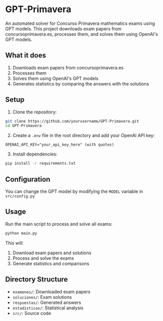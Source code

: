 # GPT-Primavera

An automated solver for Concurso Primavera mathematics exams using GPT models. This project downloads exam papers from concursoprimavera.es, processes them, and solves them using OpenAI's GPT models.

## What it does

1. Downloads exam papers from concursoprimavera.es
2. Processes them
3. Solves them using OpenAI's GPT models
4. Generates statistics by comparing the answers with the solutions

## Setup

1. Clone the repository:
```bash
git clone https://github.com/yourusername/GPT-Primavera.git
cd GPT-Primavera
```

2. Create a `.env` file in the root directory and add your OpenAI API key:
```
OPENAI_API_KEY="your_api_key_here" (with quotes)
```

3. Install dependencies:
```bash
pip install -r requirements.txt
```

## Configuration

You can change the GPT model by modifying the `MODEL` variable in `src/config.py`

## Usage

Run the main script to process and solve all exams:
```bash
python main.py
```

This will:
1. Download exam papers and solutions
2. Process and solve the exams
3. Generate statistics and comparisons

## Directory Structure

- `examenes/`: Downloaded exam papers
- `soluciones/`: Exam solutions
- `respuestas/`: Generated answers
- `estadisticas/`: Statistical analysis
- `src/`: Source code

